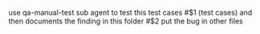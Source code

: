 use qa-manual-test sub agent to test this test cases #$1 (test cases) and then documents the finding in this folder #$2 put the bug in other files